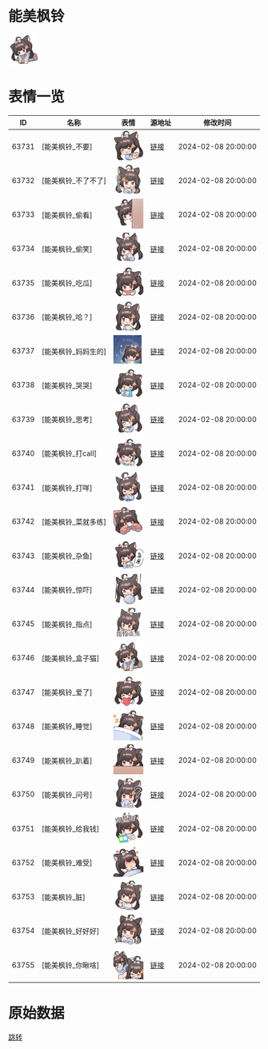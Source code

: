 # 能美枫铃

<img src="./cover.png" height="60" alt="cover" />

# 表情一览

|ID|名称|表情|源地址|修改时间|
|----|----|----|----|----|
|63731|[能美枫铃_不要]|<img src="./pic/063731_%5B能美枫铃_不要%5D.png" height="60" alt="不要"/>|[链接](https://i0.hdslb.com/bfs/garb/27b449a2fbd77cb55eb45cb2987a896115c8f835.png)|2024-02-08 20:00:00|
|63732|[能美枫铃_不了不了]|<img src="./pic/063732_%5B能美枫铃_不了不了%5D.png" height="60" alt="不了不了"/>|[链接](https://i0.hdslb.com/bfs/garb/2160014500a724a331c29e1fa38e4cdc96357915.png)|2024-02-08 20:00:00|
|63733|[能美枫铃_偷看]|<img src="./pic/063733_%5B能美枫铃_偷看%5D.png" height="60" alt="偷看"/>|[链接](https://i0.hdslb.com/bfs/garb/9ed047f4d67ad97ebd4b58291846f2f98bb6a511.png)|2024-02-08 20:00:00|
|63734|[能美枫铃_偷笑]|<img src="./pic/063734_%5B能美枫铃_偷笑%5D.png" height="60" alt="偷笑"/>|[链接](https://i0.hdslb.com/bfs/garb/40918240b591d51caa17317ac3b10bf603cba0ce.png)|2024-02-08 20:00:00|
|63735|[能美枫铃_吃瓜]|<img src="./pic/063735_%5B能美枫铃_吃瓜%5D.png" height="60" alt="吃瓜"/>|[链接](https://i0.hdslb.com/bfs/garb/782c512c3193622fb90d8d7f2a5f91515ce0d1bd.png)|2024-02-08 20:00:00|
|63736|[能美枫铃_哈？]|<img src="./pic/063736_%5B能美枫铃_哈？%5D.png" height="60" alt="哈？"/>|[链接](https://i0.hdslb.com/bfs/garb/745a03a9abc16208e9d5bc18e447fdb599ffbaf7.png)|2024-02-08 20:00:00|
|63737|[能美枫铃_妈妈生的]|<img src="./pic/063737_%5B能美枫铃_妈妈生的%5D.png" height="60" alt="妈妈生的"/>|[链接](https://i0.hdslb.com/bfs/garb/5e154508bf5e189a17f14e7ed6f8021ab81af7df.png)|2024-02-08 20:00:00|
|63738|[能美枫铃_哭哭]|<img src="./pic/063738_%5B能美枫铃_哭哭%5D.png" height="60" alt="哭哭"/>|[链接](https://i0.hdslb.com/bfs/garb/fa60e049eb913b23ebae2d2453c89ab469bd59db.png)|2024-02-08 20:00:00|
|63739|[能美枫铃_思考]|<img src="./pic/063739_%5B能美枫铃_思考%5D.png" height="60" alt="思考"/>|[链接](https://i0.hdslb.com/bfs/garb/0cfaa737370b487e22814438a5c40e2c046e41b3.png)|2024-02-08 20:00:00|
|63740|[能美枫铃_打call]|<img src="./pic/063740_%5B能美枫铃_打call%5D.png" height="60" alt="打call"/>|[链接](https://i0.hdslb.com/bfs/garb/2583e67c878f2933a2e33ce2caccefcf3bb82525.png)|2024-02-08 20:00:00|
|63741|[能美枫铃_打咩]|<img src="./pic/063741_%5B能美枫铃_打咩%5D.png" height="60" alt="打咩"/>|[链接](https://i0.hdslb.com/bfs/garb/94ab5fbdabd89bc1b8fea0cb516ea993229da455.png)|2024-02-08 20:00:00|
|63742|[能美枫铃_菜就多练]|<img src="./pic/063742_%5B能美枫铃_菜就多练%5D.png" height="60" alt="菜就多练"/>|[链接](https://i0.hdslb.com/bfs/garb/f9f1605f25e54762f928f01ae688df99bd2e9af7.png)|2024-02-08 20:00:00|
|63743|[能美枫铃_杂鱼]|<img src="./pic/063743_%5B能美枫铃_杂鱼%5D.png" height="60" alt="杂鱼"/>|[链接](https://i0.hdslb.com/bfs/garb/4f52de9bbf627fe35f0551dd5f810c4619ed5b99.png)|2024-02-08 20:00:00|
|63744|[能美枫铃_惊吓]|<img src="./pic/063744_%5B能美枫铃_惊吓%5D.png" height="60" alt="惊吓"/>|[链接](https://i0.hdslb.com/bfs/garb/69e5b30df772dfb8e2ac9b0d70a92ff79a1c43ae.png)|2024-02-08 20:00:00|
|63745|[能美枫铃_指点]|<img src="./pic/063745_%5B能美枫铃_指点%5D.png" height="60" alt="指点"/>|[链接](https://i0.hdslb.com/bfs/garb/1c5722af9c6031d6b3d81ae41cbe1034e2760e35.png)|2024-02-08 20:00:00|
|63746|[能美枫铃_盒子猫]|<img src="./pic/063746_%5B能美枫铃_盒子猫%5D.png" height="60" alt="盒子猫"/>|[链接](https://i0.hdslb.com/bfs/garb/0a8950b8ef9993adc09c96f3b0ecb62d21c1abbe.png)|2024-02-08 20:00:00|
|63747|[能美枫铃_爱了]|<img src="./pic/063747_%5B能美枫铃_爱了%5D.png" height="60" alt="爱了"/>|[链接](https://i0.hdslb.com/bfs/garb/faa1e429f1144c1b1345d239a41e15726606d41d.png)|2024-02-08 20:00:00|
|63748|[能美枫铃_睡觉]|<img src="./pic/063748_%5B能美枫铃_睡觉%5D.png" height="60" alt="睡觉"/>|[链接](https://i0.hdslb.com/bfs/garb/9932664d42f623f60164db78dcb619fd70c0e47b.png)|2024-02-08 20:00:00|
|63749|[能美枫铃_趴着]|<img src="./pic/063749_%5B能美枫铃_趴着%5D.png" height="60" alt="趴着"/>|[链接](https://i0.hdslb.com/bfs/garb/3674b49595532b4f3d25b1dc81ebdbbc5cb57a96.png)|2024-02-08 20:00:00|
|63750|[能美枫铃_问号]|<img src="./pic/063750_%5B能美枫铃_问号%5D.png" height="60" alt="问号"/>|[链接](https://i0.hdslb.com/bfs/garb/d12673117430bae7bd5cbbec2850f05f92a898ee.png)|2024-02-08 20:00:00|
|63751|[能美枫铃_给我钱]|<img src="./pic/063751_%5B能美枫铃_给我钱%5D.png" height="60" alt="给我钱"/>|[链接](https://i0.hdslb.com/bfs/garb/8f14b99cba945d5c185e2a51aaf308a81a478eb4.png)|2024-02-08 20:00:00|
|63752|[能美枫铃_难受]|<img src="./pic/063752_%5B能美枫铃_难受%5D.png" height="60" alt="难受"/>|[链接](https://i0.hdslb.com/bfs/garb/b6b0e3776af3e5356f63258c7d8663f02cf5760a.png)|2024-02-08 20:00:00|
|63753|[能美枫铃_脏]|<img src="./pic/063753_%5B能美枫铃_脏%5D.png" height="60" alt="脏"/>|[链接](https://i0.hdslb.com/bfs/garb/4581a5f51d69865d19b326b133f6c9f212b1f67e.png)|2024-02-08 20:00:00|
|63754|[能美枫铃_好好好]|<img src="./pic/063754_%5B能美枫铃_好好好%5D.png" height="60" alt="好好好"/>|[链接](https://i0.hdslb.com/bfs/garb/3bcbb632a36b7e7bb9f8b4109d29b510dc5b0ba1.png)|2024-02-08 20:00:00|
|63755|[能美枫铃_你瞅啥]|<img src="./pic/063755_%5B能美枫铃_你瞅啥%5D.png" height="60" alt="你瞅啥"/>|[链接](https://i0.hdslb.com/bfs/garb/107be73221456ce6af996f764ee56ee2f211331f.png)|2024-02-08 20:00:00|

# 原始数据

[跳转](./raw.json)

